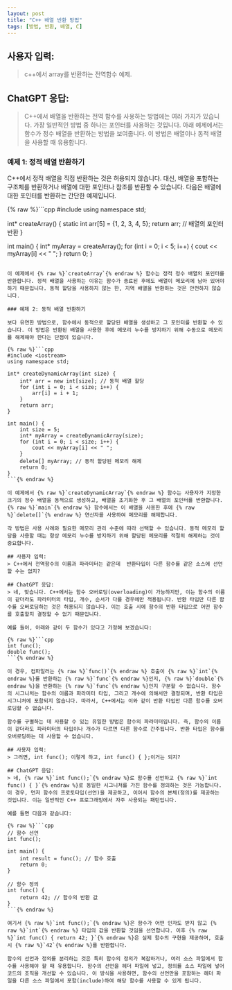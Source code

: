 ```yaml
---
layout: post
title: "C++ 배열 반환 방법"
tags: [방법, 반환, 배열, C]
---
```


## 사용자 입력:
> c++에서 array를 반환하는 전역함수 예제.

## ChatGPT 응답:
> C++에서 배열을 반환하는 전역 함수를 사용하는 방법에는 여러 가지가 있습니다. 가장 일반적인 방법 중 하나는 포인터를 사용하는 것입니다. 아래 예제에서는 함수가 정수 배열을 반환하는 방법을 보여줍니다. 이 방법은 배열이나 동적 배열을 사용할 때 유용합니다.

### 예제 1: 정적 배열 반환하기

C++에서 정적 배열을 직접 반환하는 것은 허용되지 않습니다. 대신, 배열을 포함하는 구조체를 반환하거나 배열에 대한 포인터나 참조를 반환할 수 있습니다. 다음은 배열에 대한 포인터를 반환하는 간단한 예제입니다.

{% raw %}```cpp
#include <iostream>
using namespace std;

int* createArray() {
    static int arr[5] = {1, 2, 3, 4, 5};
    return arr; // 배열의 포인터 반환
}

int main() {
    int* myArray = createArray();
    for (int i = 0; i < 5; i++) {
        cout << myArray[i] << " ";
    }
    return 0;
}
```{% endraw %}

이 예제에서 {% raw %}`createArray`{% endraw %} 함수는 정적 정수 배열의 포인터를 반환합니다. 정적 배열을 사용하는 이유는 함수가 종료된 후에도 배열이 메모리에 남아 있어야 하기 때문입니다. 동적 할당을 사용하지 않는 한, 지역 배열을 반환하는 것은 안전하지 않습니다.

### 예제 2: 동적 배열 반환하기

보다 유연한 방법으로, 함수에서 동적으로 할당된 배열을 생성하고 그 포인터를 반환할 수 있습니다. 이 방법은 반환된 배열을 사용한 후에 메모리 누수를 방지하기 위해 수동으로 메모리를 해제해야 한다는 단점이 있습니다.

{% raw %}```cpp
#include <iostream>
using namespace std;

int* createDynamicArray(int size) {
    int* arr = new int[size]; // 동적 배열 할당
    for (int i = 0; i < size; i++) {
        arr[i] = i + 1;
    }
    return arr;
}

int main() {
    int size = 5;
    int* myArray = createDynamicArray(size);
    for (int i = 0; i < size; i++) {
        cout << myArray[i] << " ";
    }
    delete[] myArray; // 동적 할당된 메모리 해제
    return 0;
}
```{% endraw %}

이 예제에서 {% raw %}`createDynamicArray`{% endraw %} 함수는 사용자가 지정한 크기의 정수 배열을 동적으로 생성하고, 배열을 초기화한 후 그 배열의 포인터를 반환합니다. {% raw %}`main`{% endraw %} 함수에서는 이 배열을 사용한 후에 {% raw %}`delete[]`{% endraw %} 연산자를 사용하여 메모리를 해제합니다.

각 방법은 사용 사례와 필요한 메모리 관리 수준에 따라 선택할 수 있습니다. 동적 메모리 할당을 사용할 때는 항상 메모리 누수를 방지하기 위해 할당된 메모리를 적절히 해제하는 것이 중요합니다.

## 사용자 입력:
> C++에서 전역함수의 이름과 파라미터는 같은데  반환타입이 다른 함수를 같은 소스에 선언할 수는 없지?

## ChatGPT 응답:
> 네, 맞습니다. C++에서는 함수 오버로딩(overloading)이 가능하지만, 이는 함수의 이름이 같더라도 파라미터의 타입, 개수, 순서가 다를 경우에만 적용됩니다. 반환 타입만 다른 함수를 오버로딩하는 것은 허용되지 않습니다. 이는 호출 시에 함수의 반환 타입으로 어떤 함수를 호출할지 결정할 수 없기 때문입니다.

예를 들어, 아래와 같이 두 함수가 있다고 가정해 보겠습니다:

{% raw %}```cpp
int func();
double func();
```{% endraw %}

이 경우, 컴파일러는 {% raw %}`func()`{% endraw %} 호출이 {% raw %}`int`{% endraw %}를 반환하는 {% raw %}`func`{% endraw %}인지, {% raw %}`double`{% endraw %}을 반환하는 {% raw %}`func`{% endraw %}인지 구분할 수 없습니다. 함수의 시그니처는 함수의 이름과 파라미터 타입, 그리고 개수에 의해서만 결정되며, 반환 타입은 시그니처에 포함되지 않습니다. 따라서, C++에서는 이와 같이 반환 타입만 다른 함수를 오버로딩할 수 없습니다.

함수를 구별하는 데 사용할 수 있는 유일한 방법은 함수의 파라미터입니다. 즉, 함수의 이름이 같더라도 파라미터의 타입이나 개수가 다르면 다른 함수로 간주됩니다. 반환 타입은 함수를 오버로딩하는 데 사용할 수 없습니다.

## 사용자 입력:
> 그러면, int func(); 이렇게 하고, int func() { };이거는 되지?

## ChatGPT 응답:
> 네, {% raw %}`int func();`{% endraw %}로 함수를 선언하고 {% raw %}`int func() { }`{% endraw %}로 동일한 시그니처를 가진 함수를 정의하는 것은 가능합니다. 이 경우, 먼저 함수의 프로토타입(선언)을 제공하고, 이어서 함수의 본체(정의)를 제공하는 것입니다. 이는 일반적인 C++ 프로그래밍에서 자주 사용되는 패턴입니다.

예를 들면 다음과 같습니다:

{% raw %}```cpp
// 함수 선언
int func();

int main() {
    int result = func(); // 함수 호출
    return 0;
}

// 함수 정의
int func() {
    return 42; // 함수의 반환 값
}
```{% endraw %}

여기서 {% raw %}`int func();`{% endraw %}은 함수가 어떤 인자도 받지 않고 {% raw %}`int`{% endraw %} 타입의 값을 반환할 것임을 선언합니다. 이후 {% raw %}`int func() { return 42; }`{% endraw %}은 실제 함수의 구현을 제공하며, 호출 시 {% raw %}`42`{% endraw %}를 반환합니다.

함수의 선언과 정의를 분리하는 것은 특히 함수의 정의가 복잡하거나, 여러 소스 파일에서 함수를 사용해야 할 때 유용합니다. 함수의 선언을 헤더 파일에 넣고, 정의를 소스 파일에 넣어 코드의 조직을 개선할 수 있습니다. 이 방식을 사용하면, 함수의 선언만을 포함하는 헤더 파일을 다른 소스 파일에서 포함(include)하여 해당 함수를 사용할 수 있게 됩니다.

